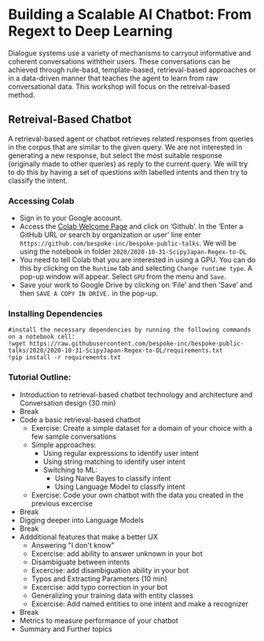 # Building a Scalable AI Chatbot: From Regext to Deep Learning

Dialogue systems use a variety of mechanisms to carryout informative and coherent conversations withtheir users.   These conversations can be achieved through rule-basd,  template-based, retrieval-based approaches or in a data-driven manner that teaches the agent to learn from raw conversational data. This workshop will focus on the retreival-based method.

## Retreival-Based Chatbot
A retrieval-based agent or chatbot retrieves related responses from queries in the corpus that are similar to the given query.  We are not interested in generating a new response, but select the most suitable response (originally made to other queries) as reply to the current query. We will try to do this by having a set of questions with labelled intents and then try to classify the intent.

### Accessing Colab

- Sign in to your Google account.
- Access the [Colab Welcome Page](https://colab.research.google.com/notebooks/welcome.ipynb#recent=true) and click on ‘Github’. In the ‘Enter a GitHub URL or search by organization or user’ line enter `https://github.com/bespoke-inc/bespoke-public-talks`. We will be using the notebook in folder `2020/2020-10-31-ScipyJapan-Regex-to-DL`
- You need to tell Colab that you are interested in using a GPU. You can do this by clicking on the `Runtime` tab and selecting `Change runtime type`. A pop-up window will appear. Select `GPU` from the menu and `Save`.
- Save your work to Google Drive by clicking on ‘File’ and then ‘Save’ and then `SAVE A COPY IN DRIVE.` in the pop-up.

### Installing Dependencies
```
#install the necessary dependencies by running the following commands on a notebook cell:
!wget https://raw.githubusercontent.com/bespoke-inc/bespoke-public-talks/2020/2020-10-31-ScipyJapan-Regex-to-DL/requirements.txt
!pip install -r requirements.txt
```

### Tutorial Outline:
- Introduction to retrieval-based chatbot technology and architecture and Conversation design (30 min)
- Break
- Code a basic retrieval-based chatbot
    - Exercise: Create a simple dataset for a domain of your choice with a few sample conversations
    - Simple approaches:
        - Using regular expressions to identify user intent
        - Using string matching to identify user intent
        - Switching to ML:
            - Using Naive Bayes to classify intent
            - Using Language Model to classify intent
    - Exercise: Code your own chatbot with the data you created in the previous excercise
- Break
- Digging deeper into Language Models
- Break
- Addditional features that make a better UX
    - Answering "I don't know"
    - Excercise: add ability to answer unknown in your bot
    - Disambiguate between intents
    - Excercise: add disambiguation ability in your bot
    - Typos and Extracting Parameters (10 min)
    - Excercise: add typo correction in your bot
    - Generalizing your training data with entity classes
    - Excercise: Add named entities to one intent and make a recognizer
- Break
- Metrics to measure performance of your chatbot
- Summary and Further topics
